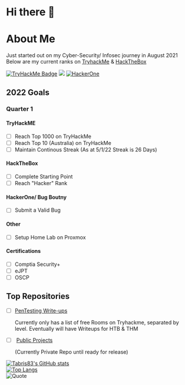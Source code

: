 # Hi there 👋

# About Me

Just started out on my Cyber-Security/ Infosec journey in August 2021
<br>Below are my current ranks on [TryhackMe](https://tryhackme.com) & [HackTheBox](https://app.hackthebox.eu)

[![TryHackMe Badge](https://tryhackme-badges.s3.amazonaws.com/tabris.png)](https://tryhackme.com/p/tabris)
[![](https://www.hackthebox.eu/badge/image/665072)](https://app.hackthebox.eu/profile/665072)
[![HackerOne](https://img.shields.io/badge/HackerOne-Twitching-blue?style=for-the-badge&logo=hackerone)](https://hackerone.com/twitching?type=user)

## 2022 Goals
### Quarter 1 
#### TryHackME
- [ ] Reach Top 1000 on TryHackMe
- [ ] Reach Top 10 (Australia) on TryHackMe
- [ ] Maintain Continous Streak (As at 5/1/22 Streak is 26 Days)
#### HackTheBox
- [ ] Complete Starting Point
- [ ] Reach "Hacker" Rank
#### HackerOne/ Bug Boutny
- [ ] Submit a Valid Bug
#### Other
- [ ] Setup Home Lab on Proxmox <div align="Setup Repo for this">

#### Certifications
- [ ] Comptia Security+
- [ ] eJPT
- [ ] OSCP

## Top Repositories
- [ ] [PenTesting Write-ups](https://github.com/TwitchingAstronaut/Pentesting_Writeups)
    <p>
    Currently only has a list of free Rooms on Tryhackme, separated by level.
    Eventually will have Writeups for HTB & THM
    </p>
- [ ] <img scr="icons/lock-black.png"> [Public Projects]()
    <p>
    (Currently Private Repo until ready for release)
    </p>

[![Tabris83's GitHub stats](https://github-readme-stats.vercel.app/api?username=twitchingastronaut&theme=merko&show_icons=true)](https://github.com/twitchingastronaut)<br>
[![Top Langs](https://github-readme-stats.vercel.app/api/top-langs/?username=twitchingastronaut&theme=merko&show_icons=true)](https://github.com/twitchingastronaut/github-readme-stats)<br>
![Quote](https://github-readme-quotes.herokuapp.com/quote?theme=merko)
